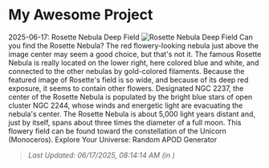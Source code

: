 # My Awesome Project

<!-- APOD Start -->
2025-06-17: Rosette Nebula Deep Field
![Rosette Nebula Deep Field](https://apod.nasa.gov/apod/image/2506/RosettaDeepRed_Mendez_960.jpg)
Can you find the Rosette Nebula? The red flowery-looking nebula just above the image center may seem a good choice, but that's not it.  The famous Rosette Nebula is really located on the lower right, here colored blue and white, and connected to the other nebulas by gold-colored filaments.  Because the featured image of Rosette's field is so wide, and because of its deep red exposure, it seems to contain other flowers.  Designated NGC 2237, the center of the Rosette Nebula is populated by the bright blue stars of open cluster NGC 2244, whose winds and energetic light are evacuating the nebula's center.  The Rosette Nebula is about 5,000 light years distant and, just by itself, spans about three times the diameter of a full moon. This flowery field can be found toward the constellation of the Unicorn  (Monoceros).   Explore Your Universe: Random APOD Generator
> _Last Updated: 06/17/2025, 08:14:14 AM (in )_
<!-- APOD End -->
